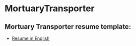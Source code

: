 # MortuaryTransporter

## Mortuary Transporter resume template: 
* [Resume in English](https://github.com/ryan-splan/technicalwritingsamples/files/10169894/User.Guide.Sample.1.docx)
